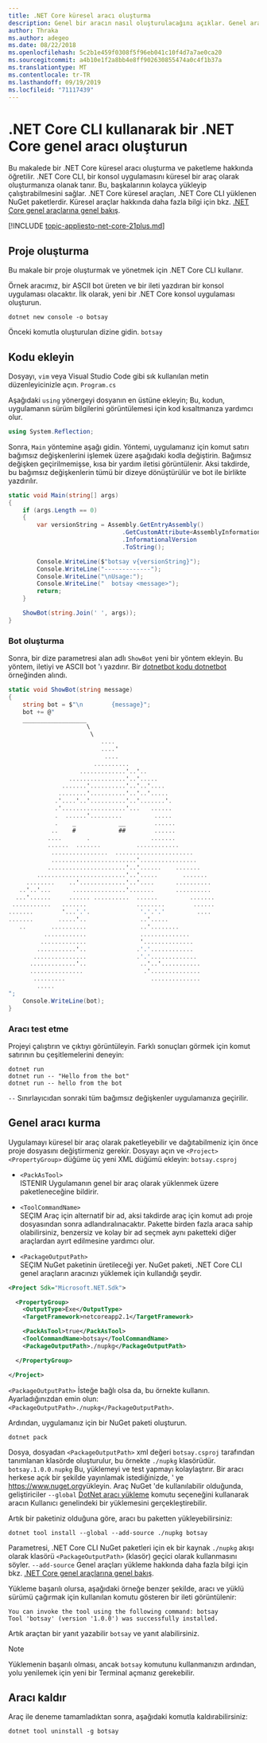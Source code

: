 ```yaml
---
title: .NET Core küresel aracı oluşturma
description: Genel bir aracın nasıl oluşturulacağını açıklar. Genel araç, .NET Core CLI aracılığıyla yüklenen bir konsol uygulamasıdır.
author: Thraka
ms.author: adegeo
ms.date: 08/22/2018
ms.openlocfilehash: 5c2b1e459f0308f5f96eb041c10f4d7a7ae0ca20
ms.sourcegitcommit: a4b10e1f2a8bb4e8ff902630855474a0c4f1b37a
ms.translationtype: MT
ms.contentlocale: tr-TR
ms.lasthandoff: 09/19/2019
ms.locfileid: "71117439"
---
```

# <a name="create-a-net-core-global-tool-using-the-net-core-cli"></a>.NET Core CLI kullanarak bir .NET Core genel aracı oluşturun

Bu makalede bir .NET Core küresel aracı oluşturma ve paketleme hakkında öğretilir. .NET Core CLI, bir konsol uygulamasını küresel bir araç olarak oluşturmanıza olanak tanır. Bu, başkalarının kolayca yükleyip çalıştırabilmesini sağlar. .NET Core küresel araçları, .NET Core CLI yüklenen NuGet paketlerdir. Küresel araçlar hakkında daha fazla bilgi için bkz. [.NET Core genel araçlarına genel bakış](global-tools.md).

[!INCLUDE [topic-appliesto-net-core-21plus.md](../../../includes/topic-appliesto-net-core-21plus.md)]

## <a name="create-a-project"></a>Proje oluşturma

Bu makale bir proje oluşturmak ve yönetmek için .NET Core CLI kullanır.

Örnek aracımız, bir ASCII bot üreten ve bir ileti yazdıran bir konsol uygulaması olacaktır. İlk olarak, yeni bir .NET Core konsol uygulaması oluşturun.

```dotnetcli
dotnet new console -o botsay
```

Önceki komutla oluşturulan dizine gidin. `botsay`

## <a name="add-the-code"></a>Kodu ekleyin

Dosyayı, `vim` veya Visual Studio Code gibi sık kullanılan metin düzenleyicinizle açın. [](https://code.visualstudio.com/) `Program.cs`

Aşağıdaki `using` yönergeyi dosyanın en üstüne ekleyin; Bu, kodun, uygulamanın sürüm bilgilerini görüntülemesi için kod kısaltmanıza yardımcı olur.

```csharp
using System.Reflection;
```

Sonra, `Main` yöntemine aşağı gidin. Yöntemi, uygulamanız için komut satırı bağımsız değişkenlerini işlemek üzere aşağıdaki kodla değiştirin. Bağımsız değişken geçirilmemişse, kısa bir yardım iletisi görüntülenir. Aksi takdirde, bu bağımsız değişkenlerin tümü bir dizeye dönüştürülür ve bot ile birlikte yazdırılır.

```csharp
static void Main(string[] args)
{
    if (args.Length == 0)
    {
        var versionString = Assembly.GetEntryAssembly()
                                .GetCustomAttribute<AssemblyInformationalVersionAttribute>()
                                .InformationalVersion
                                .ToString();

        Console.WriteLine($"botsay v{versionString}");
        Console.WriteLine("-------------");
        Console.WriteLine("\nUsage:");
        Console.WriteLine("  botsay <message>");
        return;
    }

    ShowBot(string.Join(' ', args));
}
```

### <a name="create-the-bot"></a>Bot oluşturma

Sonra, bir dize parametresi alan adlı `ShowBot` yeni bir yöntem ekleyin. Bu yöntem, iletiyi ve ASCII bot 'ı yazdırır. Bir [dotnetbot kodu dotnetbot](https://github.com/dotnet/core/blob/master/samples/dotnetsay/Program.cs) örneğinden alındı.

```csharp
static void ShowBot(string message)
{
    string bot = $"\n        {message}";
    bot += @"
    __________________
                      \
                       \
                          ....
                          ....'
                           ....
                        ..........
                    .............'..'..
                 ................'..'.....
               .......'..........'..'..'....
              ........'..........'..'..'.....
             .'....'..'..........'..'.......'.
             .'..................'...   ......
             .  ......'.........         .....
             .    _            __        ......
            ..    #            ##        ......
           ....       .                 .......
           ......  .......          ............
            ................  ......................
            ........................'................
           ......................'..'......    .......
        .........................'..'.....       .......
     ........    ..'.............'..'....      ..........
   ..'..'...      ...............'.......      ..........
  ...'......     ...... ..........  ......         .......
 ...........   .......              ........        ......
.......        '...'.'.              '.'.'.'         ....
.......       .....'..               ..'.....
   ..       ..........               ..'........
          ............               ..............
         .............               '..............
        ...........'..              .'.'............
       ...............              .'.'.............
      .............'..               ..'..'...........
      ...............                 .'..............
       .........                        ..............
        .....
";
    Console.WriteLine(bot);
}
```

### <a name="test-the-tool"></a>Aracı test etme

Projeyi çalıştırın ve çıktıyı görüntüleyin. Farklı sonuçları görmek için komut satırının bu çeşitlemelerini deneyin:

```dotnetcli
dotnet run
dotnet run -- "Hello from the bot"
dotnet run -- hello from the bot
```

`--` Sınırlayıcıdan sonraki tüm bağımsız değişkenler uygulamanıza geçirilir.

## <a name="setup-the-global-tool"></a>Genel aracı kurma

Uygulamayı küresel bir araç olarak paketleyebilir ve dağıtabilmeniz için önce proje dosyasını değiştirmeniz gerekir. Dosyayı açın ve `<Project><PropertyGroup>` düğüme üç yeni XML düğümü ekleyin: `botsay.csproj`

- `<PackAsTool>`\
ISTENIR Uygulamanın genel bir araç olarak yüklenmek üzere paketleneceğine bildirir.

- `<ToolCommandName>`\
SEÇIM Araç için alternatif bir ad, aksi takdirde araç için komut adı proje dosyasından sonra adlandıralınacaktır. Pakette birden fazla araca sahip olabilirsiniz, benzersiz ve kolay bir ad seçmek aynı paketteki diğer araçlardan ayırt edilmesine yardımcı olur.

- `<PackageOutputPath>`\
SEÇIM NuGet paketinin üretileceği yer. NuGet paketi, .NET Core CLI genel araçların aracınızı yüklemek için kullandığı şeydir.

```xml
<Project Sdk="Microsoft.NET.Sdk">

  <PropertyGroup>
    <OutputType>Exe</OutputType>
    <TargetFramework>netcoreapp2.1</TargetFramework>

    <PackAsTool>true</PackAsTool>
    <ToolCommandName>botsay</ToolCommandName>
    <PackageOutputPath>./nupkg</PackageOutputPath>

  </PropertyGroup>

</Project>
```

`<PackageOutputPath>` İsteğe bağlı olsa da, bu örnekte kullanın. Ayarladığınızdan emin olun: `<PackageOutputPath>./nupkg</PackageOutputPath>`.

Ardından, uygulamanız için bir NuGet paketi oluşturun.

```dotnetcli
dotnet pack
```

Dosya, dosyadan `<PackageOutputPath>` xml değeri `botsay.csproj` tarafından tanımlanan klasörde oluşturulur, bu örnekte `./nupkg` klasörüdür. `botsay.1.0.0.nupkg` Bu, yüklemeyi ve test yapmayı kolaylaştırır. Bir aracı herkese açık bir şekilde yayınlamak istediğinizde, ' ye <https://www.nuget.org>yükleyin. Araç NuGet 'de kullanılabilir olduğunda, geliştiriciler `--global` [DotNet aracı yükleme](dotnet-tool-install.md) komutu seçeneğini kullanarak aracın Kullanıcı genelindeki bir yüklemesini gerçekleştirebilir.

Artık bir paketiniz olduğuna göre, aracı bu paketten yükleyebilirsiniz:

```dotnetcli
dotnet tool install --global --add-source ./nupkg botsay
```

Parametresi, .NET Core CLI NuGet paketleri için ek bir kaynak `./nupkg` akışı olarak klasörü `<PackageOutputPath>` (klasör) geçici olarak kullanmasını söyler. `--add-source` Genel araçları yükleme hakkında daha fazla bilgi için bkz. [.NET Core genel araçlarına genel bakış](global-tools.md).

Yükleme başarılı olursa, aşağıdaki örneğe benzer şekilde, aracı ve yüklü sürümü çağırmak için kullanılan komutu gösteren bir ileti görüntülenir:

```output
You can invoke the tool using the following command: botsay
Tool 'botsay' (version '1.0.0') was successfully installed.
```

Artık araçtan bir yanıt yazabilir `botsay` ve yanıt alabilirsiniz.

> [!NOTE]
> Yüklemenin başarılı olması, ancak `botsay` komutunu kullanmanızın ardından, yolu yenilemek için yeni bir Terminal açmanız gerekebilir.

## <a name="remove-the-tool"></a>Aracı kaldır

Araç ile deneme tamamladıktan sonra, aşağıdaki komutla kaldırabilirsiniz:

```dotnetcli
dotnet tool uninstall -g botsay
```
